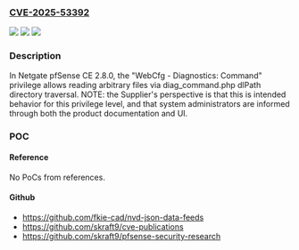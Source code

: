 ### [CVE-2025-53392](https://cve.mitre.org/cgi-bin/cvename.cgi?name=CVE-2025-53392)
![](https://img.shields.io/static/v1?label=Product&message=pfSense&color=blue)
![](https://img.shields.io/static/v1?label=Version&message=2.8.0%20&color=brightgreen)
![](https://img.shields.io/static/v1?label=Vulnerability&message=CWE-36%20Absolute%20Path%20Traversal&color=brightgreen)

### Description

In Netgate pfSense CE 2.8.0, the "WebCfg - Diagnostics: Command" privilege allows reading arbitrary files via diag_command.php dlPath directory traversal. NOTE: the Supplier's perspective is that this is intended behavior for this privilege level, and that system administrators are informed through both the product documentation and UI.

### POC

#### Reference
No PoCs from references.

#### Github
- https://github.com/fkie-cad/nvd-json-data-feeds
- https://github.com/skraft9/cve-publications
- https://github.com/skraft9/pfsense-security-research

